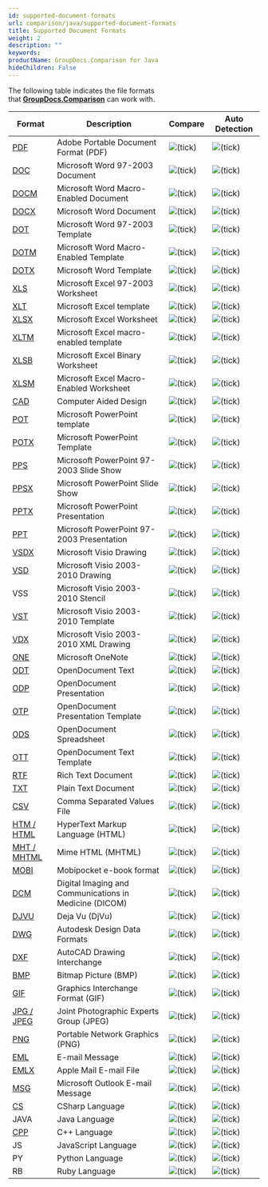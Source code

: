```yaml
---
id: supported-document-formats
url: comparison/java/supported-document-formats
title: Supported Document Formats
weight: 2
description: ""
keywords: 
productName: GroupDocs.Comparison for Java
hideChildren: False
---
```

The following table indicates the file formats that **[GroupDocs.Comparison](https://products.groupdocs.com/comparison/java)** can work with.

| Format | Description | Compare | Auto Detection |
| --- | --- | --- | --- |
| [PDF](https://wiki.fileformat.com/specification/pdf/) | Adobe Portable Document Format (PDF) | ![(tick)](comparison/java/images/check.png) | ![(tick)](comparison/java/images/check.png) |
| [DOC](https://wiki.fileformat.com/specification/word-processing/doc/) | Microsoft Word 97-2003 Document | ![(tick)](comparison/java/images/check.png) | ![(tick)](comparison/java/images/check.png) |
| [DOCM](https://wiki.fileformat.com/specification/word-processing/docm/) | Microsoft Word Macro-Enabled Document | ![(tick)](comparison/java/images/check.png) | ![(tick)](comparison/java/images/check.png) |
| [DOCX](https://wiki.fileformat.com/specification/word-processing/docx/) | Microsoft Word Document | ![(tick)](comparison/java/images/check.png) | ![(tick)](comparison/java/images/check.png) |
| [DOT](https://wiki.fileformat.com/specification/word-processing/dot/) | Microsoft Word 97-2003 Template | ![(tick)](comparison/java/images/check.png) | ![(tick)](comparison/java/images/check.png) |
| [DOTM](https://wiki.fileformat.com/specification/word-processing/dotm/) | Microsoft Word Macro-Enabled Template | ![(tick)](comparison/java/images/check.png) | ![(tick)](comparison/java/images/check.png) |
| [DOTX](https://wiki.fileformat.com/specification/word-processing/dotx/) | Microsoft Word Template | ![(tick)](comparison/java/images/check.png) | ![(tick)](comparison/java/images/check.png) |
| [XLS](https://wiki.fileformat.com/specification/spreadsheet/xls/) | Microsoft Excel 97-2003 Worksheet | ![(tick)](comparison/java/images/check.png) | ![(tick)](comparison/java/images/check.png) |
| [XLT](https://wiki.fileformat.com/specification/spreadsheet/xlt) | Microsoft Excel template | ![(tick)](comparison/java/images/check.png) | ![(tick)](comparison/java/images/check.png) |
| [XLSX](https://wiki.fileformat.com/specification/spreadsheet/xlsx/) | Microsoft Excel Worksheet | ![(tick)](comparison/java/images/check.png) | ![(tick)](comparison/java/images/check.png) |
| [XLTM](https://wiki.fileformat.com/specification/spreadsheet/xltm/) | Microsoft Excel macro-enabled template | ![(tick)](comparison/java/images/check.png) | ![(tick)](comparison/java/images/check.png) |
| [XLSB](https://wiki.fileformat.com/specification/spreadsheet/xlsb/) | Microsoft Excel Binary Worksheet | ![(tick)](comparison/java/images/check.png) | ![(tick)](comparison/java/images/check.png) |
| [XLSM](https://wiki.fileformat.com/specification/spreadsheet/xlsm/) | Microsoft Excel Macro-Enabled Worksheet | ![(tick)](comparison/java/images/check.png) | ![(tick)](comparison/java/images/check.png) |
| [CAD](https://wiki.fileformat.com/cad/) | Computer Aided Design | ![(tick)](comparison/java/images/check.png) | ![(tick)](comparison/java/images/check.png) |
| [POT](https://wiki.fileformat.com/specification/presentation/pot/) | Microsoft PowerPoint template | ![(tick)](comparison/java/images/check.png) | ![(tick)](comparison/java/images/check.png) |
| [POTX](https://wiki.fileformat.com/specification/presentation/potx/) | Microsoft PowerPoint Template | ![(tick)](comparison/java/images/check.png) | ![(tick)](comparison/java/images/check.png) |
| [PPS](https://wiki.fileformat.com/specification/presentation/pps/) | Microsoft PowerPoint 97-2003 Slide Show | ![(tick)](comparison/java/images/check.png) | ![(tick)](comparison/java/images/check.png) |
| [PPSX](https://wiki.fileformat.com/specification/presentation/ppsx/) | Microsoft PowerPoint Slide Show | ![(tick)](comparison/java/images/check.png) | ![(tick)](comparison/java/images/check.png) |
| [PPTX](https://wiki.fileformat.com/specification/presentation/pptx/) | Microsoft PowerPoint Presentation | ![(tick)](comparison/java/images/check.png) | ![(tick)](comparison/java/images/check.png) |
| [PPT](https://wiki.fileformat.com/specification/presentation/ppt/) | Microsoft PowerPoint 97-2003 Presentation | ![(tick)](comparison/java/images/check.png) | ![(tick)](comparison/java/images/check.png) |
| [VSDX](https://wiki.fileformat.com/specification/image/vsdx/) | Microsoft Visio Drawing | ![(tick)](comparison/java/images/check.png) | ![(tick)](comparison/java/images/check.png) |
| [VSD](https://wiki.fileformat.com/specification/image/vsd/) | Microsoft Visio 2003-2010 Drawing | ![(tick)](comparison/java/images/check.png) | ![(tick)](comparison/java/images/check.png) |
| VSS | Microsoft Visio 2003-2010 Stencil | ![(tick)](comparison/java/images/check.png) | ![(tick)](comparison/java/images/check.png) |
| [VST](https://wiki.fileformat.com/specification/image/vst/) | Microsoft Visio 2003-2010 Template | ![(tick)](comparison/java/images/check.png) | ![(tick)](comparison/java/images/check.png) |
| [VDX](https://wiki.fileformat.com/specification/image/vdx/) | Microsoft Visio 2003-2010 XML Drawing | ![(tick)](comparison/java/images/check.png) | ![(tick)](comparison/java/images/check.png) |
| [ONE](https://wiki.fileformat.com/specification/note-taking/one/) | Microsoft OneNote | ![(tick)](comparison/java/images/check.png) | ![(tick)](comparison/java/images/check.png) |
| [ODT](https://wiki.fileformat.com/specification/word-processing/odt/) | OpenDocument Text | ![(tick)](comparison/java/images/check.png) | ![(tick)](comparison/java/images/check.png) |
| [ODP](https://wiki.fileformat.com/specification/presentation/odp/) | OpenDocument Presentation | ![(tick)](comparison/java/images/check.png) | ![(tick)](comparison/java/images/check.png) |
| [OTP](https://wiki.fileformat.com/specification/presentation/otp/) | OpenDocument Presentation Template | ![(tick)](comparison/java/images/check.png) | ![(tick)](comparison/java/images/check.png) |
| [ODS](https://wiki.fileformat.com/specification/spreadsheet/ods/) | OpenDocument Spreadsheet | ![(tick)](comparison/java/images/check.png) | ![(tick)](comparison/java/images/check.png) |
| [OTT](https://wiki.fileformat.com/specification/word-processing/ott/) | OpenDocument Text Template | ![(tick)](comparison/java/images/check.png) | ![(tick)](comparison/java/images/check.png) |
| [RTF](https://wiki.fileformat.com/specification/word-processing/rtf/) | Rich Text Document | ![(tick)](comparison/java/images/check.png) | ![(tick)](comparison/java/images/check.png) |
| [TXT](https://wiki.fileformat.com/specification/word-processing/txt/) | Plain Text Document | ![(tick)](comparison/java/images/check.png) | ![(tick)](comparison/java/images/check.png) |
| [CSV](https://wiki.fileformat.com/specification/spreadsheet/csv/) | Comma Separated Values File | ![(tick)](comparison/java/images/check.png) | ![(tick)](comparison/java/images/check.png) |
| [HTM / HTML](https://wiki.fileformat.com/specification/web/html/) | HyperText Markup Language (HTML) | ![(tick)](comparison/java/images/check.png) | ![(tick)](comparison/java/images/check.png) |
| [MHT / MHTML](https://wiki.fileformat.com/specification/web/mhtml/) | Mime HTML (MHTML) | ![(tick)](comparison/java/images/check.png) | ![(tick)](comparison/java/images/check.png) |
| [MOBI](https://wiki.fileformat.com/specification/ebook/mobi/) | Mobipocket e-book format | ![(tick)](comparison/java/images/check.png) | ![(tick)](comparison/java/images/check.png) |
| [DCM](https://wiki.fileformat.com/specification/image/dcm/) | Digital Imaging and Communications in Medicine (DICOM) | ![(tick)](comparison/java/images/check.png) | ![(tick)](comparison/java/images/check.png) |
| [DJVU](https://wiki.fileformat.com/specification/image/djvu/) | Deja Vu (DjVu) | ![(tick)](comparison/java/images/check.png) | ![(tick)](comparison/java/images/check.png) |
| [DWG](https://wiki.fileformat.com/specification/cad/dwg/) | Autodesk Design Data Formats | ![(tick)](comparison/java/images/check.png) | ![(tick)](comparison/java/images/check.png) |
| [DXF](https://wiki.fileformat.com/specification/cad/dxf/) | AutoCAD Drawing Interchange | ![(tick)](comparison/java/images/check.png) | ![(tick)](comparison/java/images/check.png) |
| [BMP](https://wiki.fileformat.com/specification/image/bmp/) | Bitmap Picture (BMP) | ![(tick)](comparison/java/images/check.png) | ![(tick)](comparison/java/images/check.png) |
| [GIF](https://wiki.fileformat.com/specification/image/gif/) | Graphics Interchange Format (GIF) | ![(tick)](comparison/java/images/check.png) | ![(tick)](comparison/java/images/check.png) |
| [JPG / JPEG](https://wiki.fileformat.com/specification/image/jpeg)   | Joint Photographic Experts Group (JPEG) | ![(tick)](comparison/java/images/check.png) | ![(tick)](comparison/java/images/check.png) |
| [PNG](https://wiki.fileformat.com/specification/image/png/) | Portable Network Graphics (PNG) | ![(tick)](comparison/java/images/check.png) | ![(tick)](comparison/java/images/check.png) |
| [EML](https://wiki.fileformat.com/specification/email/eml/) | E-mail Message | ![(tick)](comparison/java/images/check.png) | ![(tick)](comparison/java/images/check.png) |
| [EMLX](https://wiki.fileformat.com/specification/email/emlx/) | Apple Mail E-mail File | ![(tick)](comparison/java/images/check.png) | ![(tick)](comparison/java/images/check.png) |
| [MSG](https://wiki.fileformat.com/specification/email/msg/) | Microsoft Outlook E-mail Message | ![(tick)](comparison/java/images/check.png) | ![(tick)](comparison/java/images/check.png) |
| [CS](https://wiki.fileformat.com/programming/cs/) | CSharp Language | ![(tick)](comparison/java/images/check.png) | ![(tick)](comparison/java/images/check.png) |
| JAVA | Java Language | ![(tick)](comparison/java/images/check.png) | ![(tick)](comparison/java/images/check.png) |
| [CPP](https://wiki.fileformat.com/programming/cpp/) | C++ Language | ![(tick)](comparison/java/images/check.png) | ![(tick)](comparison/java/images/check.png) |
| JS | JavaScript Language | ![(tick)](comparison/java/images/check.png) | ![(tick)](comparison/java/images/check.png) |
| PY | Python Language | ![(tick)](comparison/java/images/check.png) | ![(tick)](comparison/java/images/check.png) |
| RB | Ruby Language | ![(tick)](comparison/java/images/check.png) | ![(tick)](comparison/java/images/check.png) |
